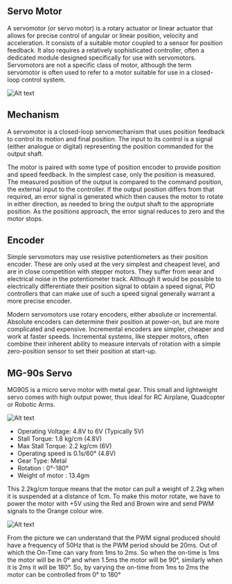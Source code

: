 ## Servo Motor

A servomotor (or servo motor) is a rotary actuator or linear actuator that allows for precise control of angular or linear position, velocity and 
acceleration. It consists of a suitable motor coupled to a sensor for position feedback. It also requires a relatively sophisticated controller, 
often a dedicated module designed specifically for use with servomotors.
Servomotors are not a specific class of motor, although the term servomotor is often used to refer to a motor suitable for use in a closed-loop 
control system. 

![Alt text](https://upload.wikimedia.org/wikipedia/commons/6/63/3417_09_Servogetriebe.jpg "industrial servo")

## Mechanism

A servomotor is a closed-loop servomechanism that uses position feedback to control its motion and final position. The input to its control is a 
signal (either analogue or digital) representing the position commanded for the output shaft.

The motor is paired with some type of position encoder to provide position and speed feedback. In the simplest case, only the position is measured. 
The measured position of the output is compared to the command position, the external input to the controller. If the output position differs from 
that required, an error signal is generated which then causes the motor to rotate in either direction, as needed to bring the output shaft to the 
appropriate position. As the positions approach, the error signal reduces to zero and the motor stops. 

## Encoder

Simple servomotors may use resistive potentiometers as their position encoder. These are only used at the very simplest and cheapest level, and are
in close competition with stepper motors. They suffer from wear and electrical noise in the potentiometer track. Although it would be possible to 
electrically differentiate their position signal to obtain a speed signal, PID controllers that can make use of such a speed signal generally warrant 
a more precise encoder. 

Modern servomotors use rotary encoders, either absolute or incremental. Absolute encoders can determine their position at 
power-on, but are more complicated and expensive. Incremental encoders are simpler, cheaper and work at faster speeds. Incremental systems, like stepper 
motors, often combine their inherent ability to measure intervals of rotation with a simple zero-position sensor to set their position at start-up.

## MG-90s Servo

MG90S is a micro servo motor with metal gear. This small and lightweight servo comes with high output power, thus ideal for  RC Airplane, Quadcopter or 
Robotic Arms.

![Alt text](https://components101.com/sites/default/files/components/MG90S-Micro-Servo-Motor.jpg "mg90s servo")

* Operating Voltage: 4.8V to 6V (Typically 5V)
* Stall Torque: 1.8 kg/cm (4.8V)
* Max Stall Torque: 2.2 kg/cm (6V)
* Operating speed is 0.1s/60° (4.8V)
* Gear Type: Metal
* Rotation : 0°-180°
* Weight of motor : 13.4gm

This 2.2kg/cm torque means that the motor can pull a weight of 2.2kg when it is suspended at a distance of 1cm.
To make this motor rotate, we have to power the motor with +5V using the Red and Brown wire and send PWM signals to the Orange colour wire.

![Alt text](https://components101.com/sites/default/files/inline-images/MG90S-Servo-PWM.png "mg90s servo")

From the picture we can understand that the PWM signal produced should have a frequency of 50Hz that is the PWM period should be 20ms. Out of which the 
On-Time can vary from 1ms to 2ms. So when the on-time is 1ms the motor will be in 0° and when 1.5ms the motor will be 90°, similarly when it is 2ms it 
will be 180°. So, by varying the on-time from 1ms to 2ms the motor can be controlled from 0° to 180°


